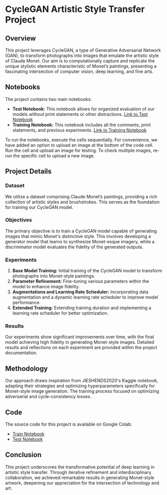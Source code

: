 
# CycleGAN Artistic Style Transfer Project

## Overview

This project leverages CycleGAN, a type of Generative Adversarial Network (GAN), to transform photographs into images that emulate the artistic style of Claude Monet. Our aim is to computationally capture and replicate the unique stylistic elements characteristic of Monet’s paintings, presenting a fascinating intersection of computer vision, deep learning, and fine arts.

## Notebooks

The project contains two main notebooks:

- **Test Notebook:** This notebook allows for organized evaluation of our models without print statements or other distractions. [Link to Test Notebook](https://colab.research.google.com/drive/1qTtgjT6qmVnX4rL26rb5o1N1JewkGsgb?usp=sharing)
- **Training Notebook:** This notebook includes all the comments, print statements, and previous experiments. [Link to Training Notebook](https://colab.research.google.com/drive/14xVer_CXjznn-sedlLXOvqIfiPrPfgR_?usp=sharing)

To run the notebooks, execute the cells sequentially. For convenience, we have added an option to upload an image at the bottom of the code cell. Run the cell and upload an image for testing. To check multiple images, re-run the specific cell to upload a new image.

## Project Details

### Dataset

We utilize a dataset comprising Claude Monet’s paintings, providing a rich collection of artistic styles and brushstrokes. This serves as the foundation for training our CycleGAN model.

### Objectives

The primary objective is to train a CycleGAN model capable of generating images that mimic Monet's distinctive style. This involves developing a generator model that learns to synthesize Monet-esque imagery, while a discriminator model evaluates the fidelity of the generated outputs.

### Experiments

1. **Base Model Training:** Initial training of the CycleGAN model to transform photographs into Monet-style paintings.
2. **Parameter Refinement:** Fine-tuning various parameters within the model to enhance image fidelity.
3. **Augmentations and Learning Rate Scheduler:** Incorporating data augmentation and a dynamic learning rate scheduler to improve model performance.
4. **Extended Training:** Extending training duration and implementing a learning rate scheduler for better optimization.

### Results

Our experiments show significant improvements over time, with the final model achieving high fidelity in generating Monet-style images. Detailed results and reflections on each experiment are provided within the project documentation.

## Methodology

Our approach draws inspiration from JIESHENDS2020's Kaggle notebook, adapting their strategies and optimizing hyperparameters specifically for Monet-style image generation. The training process focused on optimizing adversarial and cycle-consistency losses.

## Code

The source code for this project is available on Google Colab:

- [Train Notebook](https://colab.research.google.com/drive/14xVer_CXjznn-sedlLXOvqIfiPrPfgR_?usp=sharing)
- [Test Notebook](https://colab.research.google.com/drive/1qTtgjT6qmVnX4rL26rb5o1N1JewkGsgb?usp=sharing)

## Conclusion

This project underscores the transformative potential of deep learning in artistic style transfer. Through iterative refinement and interdisciplinary collaboration, we achieved remarkable results in generating Monet-style artwork, deepening our appreciation for the intersection of technology and art.
